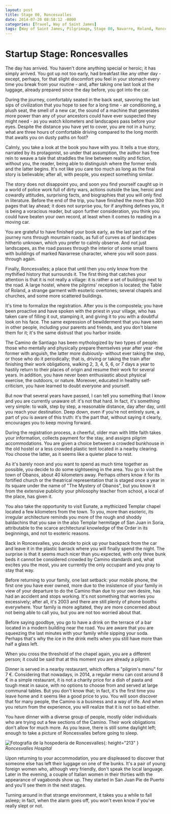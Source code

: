 ```yaml
---
layout: post
title: Stage 00, Roncesvalles
date: 2014-07-20 08:58:12 -0000
categories: [Travel, Way of Saint James]
tags: [Way of Saint James, Pilgrimage, Stage 00, Navarre, Roland, Roncesvalles]
---
```

# Startup Stage: Roncesvalles

The day has arrived. You haven't done anything special or heroic; it has simply arrived. You got up not too early, had breakfast like any other day - except, perhaps, for that slight discomfort you feel in your stomach every time you break from your routine - and, after taking one last look at the luggage, already prepared since the day before, you got into the car.

During the journey, comfortably seated in the back seat, savoring the last sips of civilization that you hope to see for a long time - air conditioning, a plush seat, the smell of a new car, the sound of a machine that generates more power than any of your ancestors could have ever suspected they might need - as you watch kilometers and landscapes pass before your eyes. Despite the distance you have yet to cover, you are not in a hurry; what are three hours of comfortable driving compared to the long month that awaits you on dusty paths on foot?

Calmly, you take a look at the book you have with you. It tells a true story, narrated by its protagonist, so under that assumption, the author has free rein to weave a tale that straddles the line between reality and fiction, without you, the reader, being able to distinguish where the former ends and the latter begins. It's not like you care too much as long as the final story is believable; after all, with people, you expect something similar.

The story does not disappoint you, and soon you find yourself caught up in a world of police work full of dirty wars, actions outside the law, heroic and cowardly attitudes, surprising facts, and biographies that you will only find in literature. Before the end of the trip, you have finished the more than 300 pages that lay ahead; it does not surprise you, for if anything defines you, it is being a voracious reader, but upon further consideration, you think you could have beaten your own record, at least when it comes to reading in a moving car.

You are grateful to have finished your book early, as the last part of the journey runs through mountain roads, as full of curves as of landscapes hitherto unknown, which you prefer to calmly observe. And not just landscapes, as the road passes through the interior of some small towns with buildings of marked Navarrese character, where you will soon pass through again.

Finally, Roncesvalles; a place that until then you only know from the mythified history that surrounds it. The first thing that catches your attention is that it is not really a village: it is rather a set of buildings next to the road. A large hostel, where the pilgrims' reception is located; the Table of Roland, a strange garment with esoteric overtones; several chapels and churches, and some more scattered buildings.

It's time to formalize the registration. After you is the compostela; you have been proactive and have spoken with the priest in your village, who has taken care of filling it out, stamping it, and giving it to you with a doubtful look on his face. The same expression of bewilderment that you have seen in other people, including your parents and friends, and you don't blame them for it; it's the same distrust that you harbor inside.

The Camino de Santiago has been mythologized by two types of people: those who mentally and physically prepare themselves year after year -the former with anguish, the latter more dubiously- without ever taking the step, or those who do it periodically; that is, driving or taking the train after finishing their work obligations, walking 2, 3, 4, 5, 6, or 7 days a year to hastily return to their places of origin and resume their work for several years. In addition, you have never been enthusiastic about physical exercise, the outdoors, or nature. Moreover, educated in healthy self-criticism, you have learned to doubt everyone and yourself.

But now that several years have passed, I can tell you something that I know and you are currently unaware of: it's not that hard. In fact, it's something very simple: to walk, step by step, a reasonable distance, day after day, until you reach your destination. Deep down, even if you're not entirely sure, a part of you is aware of this truth: it's the part that, without saying it clearly, encourages you to keep moving forward.

During the registration process, a cheerful, older man with little faith takes your information, collects payment for the stay, and assigns pilgrim accommodations. You are given a choice between a crowded bunkhouse in the old hostel or a less crowded plastic tent located in a nearby clearing. You choose the latter, as it seems like a quieter place to rest.

As it's barely noon and you want to spend as much time together as possible, you decide to do some sightseeing in the area. You go to visit the town of Obanos, about 40 kilometers away. Perhaps others know it for its fortified church or the theatrical representation that is staged once a year in its square under the name of "The Mystery of Obanos", but you know it from the extensive publicity your philosophy teacher from school, a local of the place, has given it.

You also take the opportunity to visit Eunate, a mythicized Templar chapel located a few kilometers from the town. To you, more than esoteric, its irregular architecture reminds you more of the rough and shoddy baldachins that you saw in the also Templar hermitage of San Juan in Soria, attributable to the scarce architectural knowledge of the Order in its beginnings, and not to esoteric reasons.

Back in Roncesvalles, you decide to pick up your backpack from the car and leave it in the plastic barrack where you will finally spend the night. The surprise is that it seems much nicer than you expected, with only three bunk beds it cannot be considered crowded by Camino standards and, what excites you the most, you are currently the only occupant and you pray to stay that way.

Before returning to your family, one last setback: your mobile phone, the first one you have ever owned, more due to the insistence of your family in view of your departure to do the Camino than due to your own desire, has had an accident and stops working. It's not something that worries you excessively; after all, it's 2003 and there are still plenty of phone booths everywhere. Your family is more agitated, they are more concerned about not being able to call you, but you are not too worried about that.

Before saying goodbye, you go to have a drink on the terrace of a bar located in a modern building near the road. You are aware that you are squeezing the last minutes with your family while sipping your soda. Perhaps that's why the ice in the drink melts when you still have more than half a glass left.

When you cross the threshold of the chapel again, you are a different person; it could be said that at this moment you are already a pilgrim.

Dinner is served in a nearby restaurant, which offers a "pilgrim's menu" for 7 €. Considering that nowadays, in 2014, a regular menu can cost around 8 € in a simple restaurant, it is not a charity price for a dish of pasta and tough meat in sauce, with no options to choose from and served at large communal tables. But you don't know that; in fact, it's the first time you leave home and it seems like a good price to you. You will soon discover that for many people, the Camino is a business and a way of life. And when you return from the experience, you will realize that it is not so bad either.

You have dinner with a diverse group of people, mostly older individuals who are trying out a few sections of the Camino. Their work obligations don't allow for much more. As you leave, there is still some daylight left; enough to take a picture of Roncesvalles before going to sleep.

![Fotografía de la hospedería de Roncesvalles](http://1.bp.blogspot.com/-jiowSqiuh-s/U3NhT87NC2I/AAAAAAAAAO8/EPDSPxU4XiY/s1600/00004.jpg){: height="213" }
_Roncesvalles Hospital_

Upon returning to your accommodation, you are displeased to discover that someone else has left their luggage on one of the bunks. It's a pair of young foreign women who, although very friendly, don't speak the local language. Later in the evening, a couple of Italian women in their thirties with the appearance of vagabonds show up. They started in San Juan Pie de Puerto and you'll see them in the next stages.

Turning around in that strange environment, it takes you a while to fall asleep; in fact, when the alarm goes off, you won't even know if you've really slept or not.



